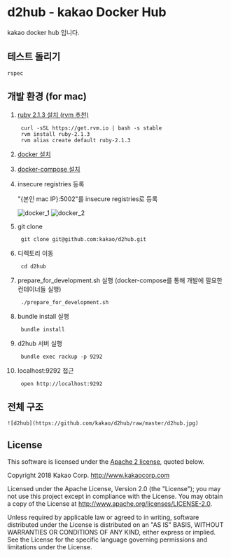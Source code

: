 # d2hub - kakao Docker Hub #

kakao docker hub 입니다.

## 테스트 돌리기
```
rspec
```

## 개발 환경 (for mac) ##

1. [ruby 2.1.3 설치 (rvm 추천)](http://rvm.io/)
    
        curl -sSL https://get.rvm.io | bash -s stable
        rvm install ruby-2.1.3
        rvm alias create default ruby-2.1.3
    
1. [docker 설치](https://docs.docker.com/docker-for-mac/)
1. [docker-compose 설치](https://docs.docker.com/compose/install/)
1. insecure registries 등록
    
    "{본인 mac IP}:5002"를 insecure registries로 등록 
        
    ![docker_1](https://github.com/kakao/d2hub/raw/master/docker_1.png)
    ![docker_2](https://github.com/kakao/d2hub/raw/master/docker_2.png)
        
1. git clone
	
		git clone git@github.com:kakao/d2hub.git

1. 디렉토리 이동

		cd d2hub
	
1. prepare_for_development.sh 실행 (docker-compose를 통해 개발에 필요한 컨테이너들 실행)

		./prepare_for_development.sh

1. bundle install 실행

		bundle install

1. d2hub 서버 실행

		bundle exec rackup -p 9292

1. localhost:9292 접근

		open http://localhost:9292


## 전체 구조

    ![d2hub](https://github.com/kakao/d2hub/raw/master/d2hub.jpg)


## License

This software is licensed under the [Apache 2 license](LICENSE.txt), quoted below.

Copyright 2018 Kakao Corp. <http://www.kakaocorp.com>

Licensed under the Apache License, Version 2.0 (the "License"); you may not use this project except in compliance with the License. You may obtain a copy of the License at http://www.apache.org/licenses/LICENSE-2.0.

Unless required by applicable law or agreed to in writing, software distributed under the License is distributed on an "AS IS" BASIS, WITHOUT WARRANTIES OR CONDITIONS OF ANY KIND, either express or implied. See the License for the specific language governing permissions and limitations under the License.
